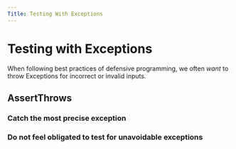 ```yaml
---
Title: Testing With Exceptions
---
```


# Testing with Exceptions

When following best practices of defensive programming, we often *want* to throw Exceptions for incorrect or invalid inputs.


## AssertThrows

### Catch the most precise exception

### Do not feel obligated to test for unavoidable exceptions